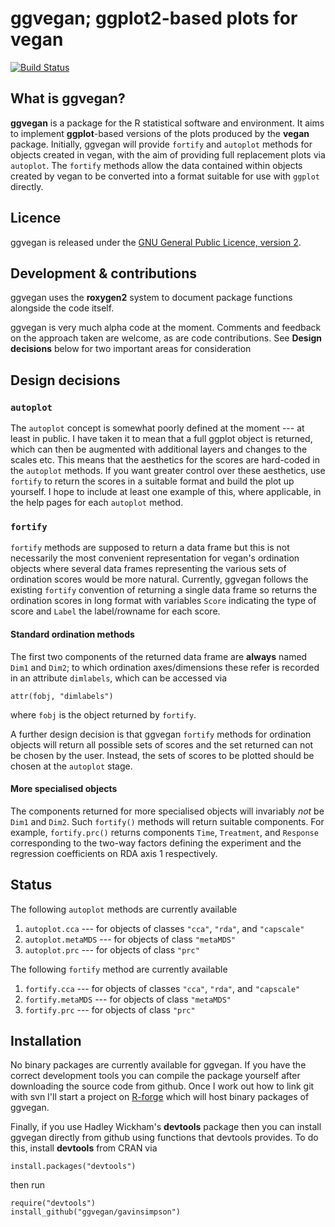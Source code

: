 # ggvegan; ggplot2-based plots for vegan

[![Build Status](https://travis-ci.org/gavinsimpson/ggvegan.svg?branch=master)](https://travis-ci.org/gavinsimpson/ggvegan)

## What is ggvegan?
**ggvegan** is a package for the R statistical software and environment. It aims to implement **ggplot**-based versions of the plots produced by the **vegan** package. Initially, ggvegan will provide `fortify` and `autoplot` methods for objects created in vegan, with the aim of providing full replacement plots via `autoplot`. The `fortify` methods allow the data contained within objects created by vegan to be converted into a format suitable for use with `ggplot` directly.

## Licence
ggvegan is released under the [GNU General Public Licence, version 2](http://www.gnu.org/licenses/gpl-2.0.html).

## Development & contributions
ggvegan uses the **roxygen2** system to document package functions alongside the code itself.

ggvegan is very much alpha code at the moment. Comments and feedback on the approach taken are welcome, as are code contributions. See **Design decisions** below for two important areas for consideration

## Design decisions
### `autoplot`
The `autoplot` concept is somewhat poorly defined at the moment --- at least in public. I have taken it to mean that a full ggplot object is returned, which can then be augmented with additional layers and changes to the scales etc. This means that the aesthetics for the scores are hard-coded in the `autoplot` methods. If you want greater control over these aesthetics, use `fortify` to return the scores in a suitable format and build the plot up yourself. I hope to include at least one example of this, where applicable, in the help pages for each `autoplot` method.

### `fortify`
`fortify` methods are supposed to return a data frame but this is not necessarily the most convenient representation for vegan's ordination objects where several data frames representing the various sets of ordination scores would be more natural. Currently, ggvegan follows the existing `fortify` convention of returning a single data frame so returns the ordination scores in long format with variables `Score` indicating the type of score and `Label` the label/rowname for each score.

#### Standard ordination methods
The first two components of the returned data frame are **always** named `Dim1` and `Dim2`; to which ordination axes/dimensions these refer is recorded in an attribute `dimlabels`, which can be accessed via

    attr(fobj, "dimlabels")

where `fobj` is the object returned by `fortify`.

A further design decision is that ggvegan `fortify` methods for ordination objects will return all possible sets of scores and the set returned can not be chosen by the user. Instead, the sets of scores to be plotted should be chosen at the `autoplot` stage.

#### More specialised objects
The components returned for more specialised objects will invariably *not* be `Dim1` and `Dim2`. Such `fortify()` methods will return suitable components. For example, `fortify.prc()` returns components `Time`, `Treatment`, and `Response` corresponding to the two-way factors defining the experiment and the regression coefficients on RDA axis 1 respectively.

## Status
The following `autoplot` methods are currently available

 1. `autoplot.cca` --- for objects of classes `"cca"`, `"rda"`, and `"capscale"`
 2. `autoplot.metaMDS` --- for objects of class `"metaMDS"`
 3. `autoplot.prc` --- for objects of class `"prc"`

The following `fortify` method are currently available

 1. `fortify.cca` --- for objects of classes `"cca"`, `"rda"`, and `"capscale"`
 2. `fortify.metaMDS` --- for objects of class `"metaMDS"`
 3. `fortify.prc` --- for objects of class `"prc"`

## Installation
No binary packages are currently available for ggvegan. If you have the correct development tools you can compile the package yourself after downloading the source code from github. Once I work out how to link git with svn I'll start a project on [R-forge](http://r-forge.r-project.org) which will host binary packages of ggvegan.

Finally, if you use Hadley Wickham's **devtools** package then you can install ggvegan directly from github using functions that devtools provides. To do this, install **devtools** from CRAN via

    install.packages("devtools")

then run

    require("devtools")
    install_github("ggvegan/gavinsimpson")
